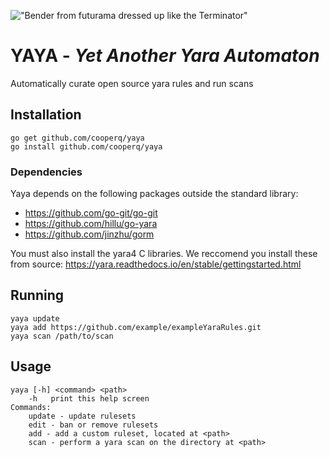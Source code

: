 !["Bender from futurama dressed up like the Terminator"](https://i.pinimg.com/originals/04/e3/cf/04e3cf941acd1d64eb42aa3cced37d11.jpg "YAYA - Yet Another Yara Automaton")

# YAYA - *Yet Another Yara Automaton*

Automatically curate open source yara rules and run scans

## Installation
```
go get github.com/cooperq/yaya
go install github.com/cooperq/yaya
```
### Dependencies 
Yaya depends on the following packages outside the standard library:
* https://github.com/go-git/go-git
* https://github.com/hillu/go-yara
* https://github.com/jinzhu/gorm

You must also install the yara4 C libraries. We reccomend you install these from source: 
https://yara.readthedocs.io/en/stable/gettingstarted.html


## Running
    yaya update
    yaya add https://github.com/example/exampleYaraRules.git
    yaya scan /path/to/scan

## Usage
```
yaya [-h] <command> <path>
	-h	 print this help screen
Commands:
	update - update rulesets
	edit - ban or remove rulesets
	add - add a custom ruleset, located at <path>
	scan - perform a yara scan on the directory at <path>
```
